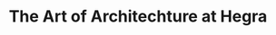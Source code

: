 ---
layout: post
title: The Art of Architechture at Hegra
featured_image: /images/experience-hegra-9.jpg
categories: [history, architechture]
---